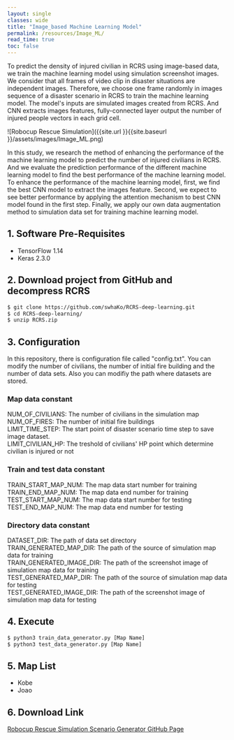 ```yaml
---
layout: single
classes: wide
title: "Image_based Machine Learning Model"
permalink: /resources/Image_ML/
read_time: true
toc: false
---
```

To predict the density of injured civilian in RCRS using image-based data, we train the machine learning model using simulation screenshot images. We consider that all frames of video clip in disaster situations are independent images. Therefore, we choose one frame randomly in images sequence of a disaster scenario in RCRS to train the machine learning model. The model's inputs are simulated images created from RCRS. And CNN extracts images features, fully-connected layer output the number of injured people vectors in each grid cell.

![Robocup Rescue Simulation]({{site.url }}{{site.baseurl }}/assets/images/Image_ML.png)

In this study, we research the method of enhancing the performance of the machine learning model to predict the number of injured civilians in RCRS. And we evaluate the prediction performance of the different machine learning model to find the best performance of the machine learning model. To enhance the performance of the machine learning model, first, we find the best CNN model to extract the images feature. Second, we expect to see better performance by applying the attention mechanism to best CNN model found in the first step. Finally, we apply our own data augmentation method to simulation data set for training machine learning model.

## 1. Software Pre-Requisites
- TensorFlow 1.14
- Keras 2.3.0

## 2. Download project from GitHub and decompress RCRS
```bash
$ git clone https://github.com/swhaKo/RCRS-deep-learning.git
$ cd RCRS-deep-learning/
$ unzip RCRS.zip
```

## 3. Configuration
In this repository, there is configuration file called "config.txt". You can modify the number of civilians, the number of initial fire building and the number of data sets. Also you can modifiy the path where datasets are stored.  

### Map data constant
NUM_OF_CIVILIANS: The number of civilians in the simulation map  
NUM_OF_FIRES: The number of initial fire buildings  
LIMIT_TIME_STEP: The start point of disaster scenario time step to save image dataset.  
LIMIT_CIVILIAN_HP: The treshold of civilians' HP point which determine civilian is injured or not

### Train and test data constant
TRAIN_START_MAP_NUM: The map data start number for training  
TRAIN_END_MAP_NUM: The map data end number for training  
TEST_START_MAP_NUM: The map data start number for testing  
TEST_END_MAP_NUM: The map data end number for testing  

### Directory data constant
DATASET_DIR: The path of data set directory  
TRAIN_GENERATED_MAP_DIR: The path of the source of simulation map data for training  
TRAIN_GENERATED_IMAGE_DIR: The path of the screenshot image of simulation map data for training  
TEST_GENERATED_MAP_DIR: The path of the source of simulation map data for testing  
TEST_GENERATED_IMAGE_DIR: The path of the screenshot image of simulation map data for testing  

## 4. Execute
```bash
$ python3 train_data_generator.py [Map Name]
$ python3 test_data_generator.py [Map Name]
```

## 5. Map List
- Kobe
- Joao

## 6. Download Link
[Robocup Rescue Simulation Scenario Generator GitHub Page](https://github.com/swhaKo/Scenario_Generator)

